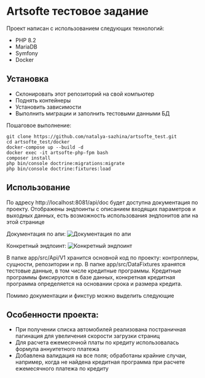 # Artsofte тестовое задание
Проект написан с использованием следующих технологий:
- PHP 8.2
- MariaDB
- Symfony
- Docker

## Установка

- Склонировать этот репозиторий на свой компьютер
- Поднять контейнеры
- Установить зависимости
- Выполнить миграции и заполнить тестовыми данными БД

Пошаговое выполнение:
```shell
git clone https://github.com/natalya-sazhina/artsofte_test.git
cd artsofte_test/docker
docker-compose up --build -d
docker exec -it artsofte-php-fpm bash
composer install
php bin/console doctrine:migrations:migrate
php bin/console doctrine:fixtures:load
```

## Использование
По адресу http://localhost:8081/api/doc будет доступна документация по проекту. Отображены эндпоинты с описанием входящих параметров и выходных данных, есть возможность использования эндпонитов апи на этой странице

Документация по апи:
![Документация по апи](https://s600sas.storage.yandex.net/rdisk/f03765068b76f86745b1348cfeed82f42bf5c98b9dc289a83ccf02d8b295aaf7/67db3d76/4qjwjCSSJHZ_iB9eiX0o85Q-4vXYEJrS1tn6DUbnKjtfQX9AjxPhsiu1sazl-sVvJhInua2zGlRrvj_2mr5Rrw==?uid=254938608&filename=Screenshot%20from%202025-03-16%2023-34-54.png&disposition=inline&hash=&limit=0&content_type=image%2Fpng&owner_uid=254938608&fsize=50907&hid=c82f9131852f863a1a94640733cf5e6a&media_type=image&tknv=v2&etag=cc6c6e7c06d482cc8a1264c088456739&ts=630b91691c980&s=4a96f5a1aad58f04307adb964966cde5d41f573afb0146f83b5e67580f2bbff1&pb=U2FsdGVkX18EyhSYYI5U3iqa1MXsKrqZnPVwzTum1yEsVoKFFgv_2bFSYdLeHRlTkpGtY8ue-50NsVIZCRHeKsn4Oxlzq-6G59dT94snMw0)

Конкретный эндпоинт:
![Конкретный эндпоинт](https://s1117sas.storage.yandex.net/rdisk/377cabad1ac0cb65b29a57627a8a1c63d8667e179c53ff830365da67b650be86/67db3d53/4qjwjCSSJHZ_iB9eiX0o85lWkhB-0otIYoWzcFpqOqKmalaTUlaYQVrmBaZGLaKB_gbYeHyEy1b1RD_ZwALG7A==?uid=254938608&filename=Screenshot%20from%202025-03-16%2023-35-49.png&disposition=inline&hash=&limit=0&content_type=image%2Fpng&owner_uid=254938608&fsize=53741&hid=f6e351e8895a774723cd2cb2ee7bbafe&media_type=image&tknv=v2&etag=dc09c4aca75b09a306ae07020339f32c&ts=630b9147bbac0&s=9a6acc49d7f29b5458cad04d63261939d00ac2e374706e0e02d07372201a212c&pb=U2FsdGVkX19ds3zEqtEsja3A5gqG0zLmQjWLtcKEKiBaSvyUOY493UnABWUOs6dVJZtu32bCY1ilTDotjFjoFluTzgObO3F82WZaUiMXHgU)

В папке app/src/Api/V1 хранится основной код по проекту: контроллеры, сущности, репозитории и пр. 
В папке app/src/DataFixtures хранятся тестовые данные, в том числе кредитные программы. Кредитные программы фиксируются в базе данных, конкретная кредитная программа определяется на основании срока и размера кредита.

Помимо документации и фикстур можно выделить следующие
## Особенности проекта:
- При получении списка автомобилей реализована постраничная пагинация для увеличения скорости загрузки страниц
- Для расчета ежемесячной платы по кредиту использовалась формула аннуитетного платежа
- Добавлена валидация на все поля; обработаны крайние случаи, например, когда не найдена кредитная программа при расчете ежемесячного платежа по кредиту
